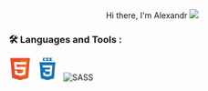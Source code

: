 <div id="header" align="center">
Hi there, I'm Alexandr 
  <img src="https://github.com/blackcater/blackcater/raw/main/images/Hi.gif" height="32"/></h1>
</div>

### :hammer_and_wrench: Languages and Tools :
<img src="https://github.com/devicons/devicon/blob/master/icons/html5/html5-original.svg" title="HTML5" alt="HTML" width="40" height="40"/>&nbsp;
<img src="https://github.com/devicons/devicon/blob/master/icons/css3/css3-plain-wordmark.svg"  title="CSS3" alt="CSS" width="40" height="40"/>&nbsp;
<img src="https://cdn.jsdelivr.net/gh/devicons/devicon@v2.15.1/devicon.min.css"  title="SASS" alt="SASS" width="40" height="40"/>&nbsp;
